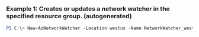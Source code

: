### Example 1: Creates or updates a network watcher in the specified resource group. (autogenerated)
```powershell
PS C:\> New-AzNetworkWatcher -Location westus -Name NetworkWatcher_westcentralus -ResourceGroupName MyResourceGroup -Tag {Tag}
```


